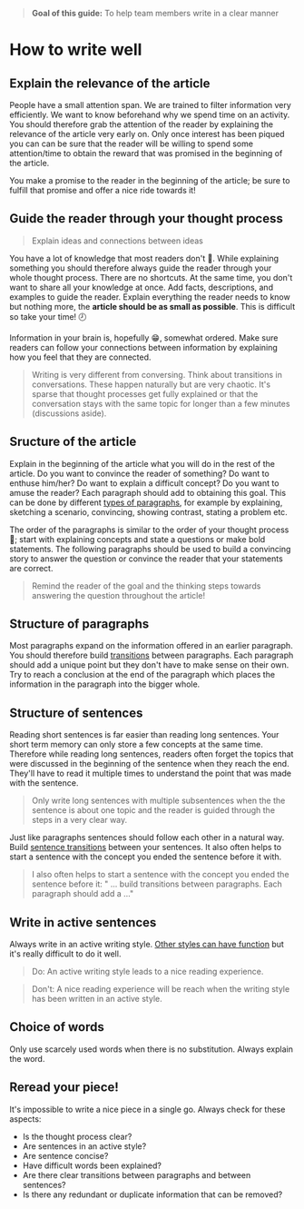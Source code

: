 > **Goal of this guide:** To help team members write in a clear manner

# How to write well

## Explain the relevance of the article

People have a small attention span. We are trained to filter information very efficiently. We want to know beforehand why we spend time on an activity. You should therefore grab the attention of the reader by explaining the relevance of the article very early on. Only once interest has been piqued you can can be sure that the reader will be willing to spend some attention/time to obtain the reward that was promised in the beginning of the article.

You make a promise to the reader in the beginning of the article; be sure to fulfill that promise and offer a nice ride towards it!

## Guide the reader through your thought process

> Explain ideas and connections between ideas

You have a lot of knowledge that most readers don't 💾. While explaining something you should therefore always guide the reader through your whole thought process. There are no shortcuts. At the same time, you don't want to share all your knowledge at once. Add facts, descriptions, and examples to guide the reader.
Explain everything the reader needs to know but nothing more, the **article should be as small as possible**. This is difficult so take your time! 🕗

Information in your brain is, hopefully 😁, somewhat ordered. Make sure readers can follow your connections between information by explaining how you feel that they are connected.

 > Writing is very different from conversing. Think about transitions in conversations. These happen naturally but are very chaotic. It's sparse that thought processes get fully explained or that the conversation stays with the same topic for longer than a few minutes (discussions aside).

## Sructure of the article

Explain in the beginning of the article what you will do in the rest of the article. Do you want to convince the reader of something? Do want to enthuse him/her? Do want to explain a difficult concept? Do you want to amuse the reader?
Each paragraph should add to obtaining this goal. This can be done by different [types of paragraphs](http://patternbasedwriting.com/elementary_writing_success/paragraph-examples/), for example by explaining, sketching a scenario, convincing, showing contrast, stating a problem etc.

The order of the paragraphs is similar to the order of your thought process 💭; start with explaining concepts and state a questions or make bold statements. The following paragraphs should be used to build a convincing story to answer the question or convince the reader that your statements are correct.

> Remind the reader of the goal and the thinking steps towards answering the question throughout the article!


## Structure of paragraphs

Most paragraphs expand on the information offered in an earlier paragraph. You should therefore build [transitions](../transitions/) between paragraphs.
Each paragraph should add a unique point but they don't have to make sense on their own. Try to reach a conclusion at the end of the paragraph which places the information in the paragraph into the bigger whole.

## Structure of sentences

Reading short sentences is far easier than reading long sentences. Your short term memory can only store a few concepts at the same time. Therefore while reading long sentences, readers often forget the topics that were discussed in the beginning of the sentence when they reach the end. They'll have to read it multiple times to understand the point that was made with the sentence.

> Only write long sentences with multiple subsentences when the the sentence is about one topic and the reader is guided through the steps in a very clear way.

Just like paragraphs sentences should follow each other in a natural way. Build [sentence transitions](https://writing.wisc.edu/Handbook/Transitions.html) between your sentences. It also often helps to start a sentence with the concept you ended the sentence before it with.

> I also often helps to start a sentence with the concept you ended the sentence before it:
" ... build transitions between paragraphs.
Each paragraph should add a ..."

## Write in active sentences

Always write in an active writing style. [Other styles can have function](https://writing.wisc.edu/Handbook/CCS_activevoice.html) but it's really difficult to do it well.

> Do: An active writing style leads to a nice reading experience.

> Don't: A nice reading experience will be reach when the writing style has been written in an active style.

## Choice of words

Only use scarcely used words when there is no substitution. Always explain the word.

## Reread your piece!

It's impossible to write a nice piece in a single go. Always check for these aspects:

* Is the thought process clear?
* Are sentences in an active style?
* Are sentence concise?
* Have difficult words been explained?
* Are there clear transitions between paragraphs and between sentences?
* Is there any redundant or duplicate information that can be removed?
